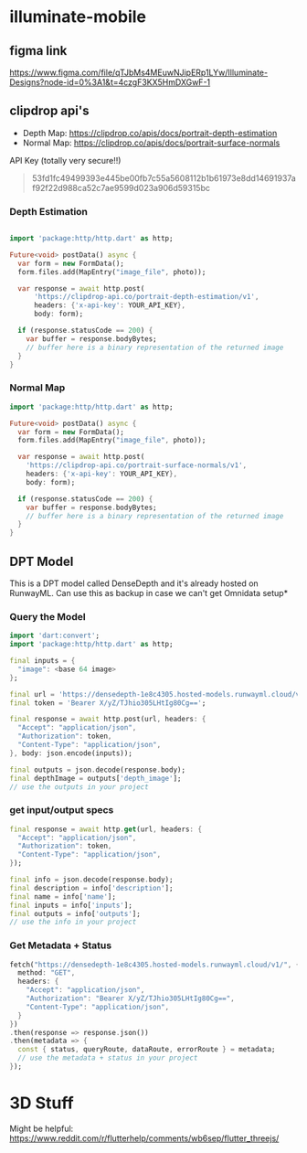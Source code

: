 # illuminate-mobile

## figma link
https://www.figma.com/file/qTJbMs4MEuwNJipERp1LYw/Illuminate-Designs?node-id=0%3A1&t=4czgF3KX5HmDXGwF-1

## clipdrop api's

* Depth Map: https://clipdrop.co/apis/docs/portrait-depth-estimation
* Normal Map: https://clipdrop.co/apis/docs/portrait-surface-normals

API Key (totally very secure!!)

> 53fd1fc49499393e445be00fb7c55a5608112b1b61973e8dd14691937af92f22d988ca52c7ae9599d023a906d59315bc

### Depth Estimation
```dart

import 'package:http/http.dart' as http;

Future<void> postData() async {
  var form = new FormData();
  form.files.add(MapEntry("image_file", photo));

  var response = await http.post(
      'https://clipdrop-api.co/portrait-depth-estimation/v1',
      headers: {'x-api-key': YOUR_API_KEY},
      body: form);

  if (response.statusCode == 200) {
    var buffer = response.bodyBytes;
    // buffer here is a binary representation of the returned image
  }
}
```
### Normal Map

```dart
import 'package:http/http.dart' as http;

Future<void> postData() async {
  var form = new FormData();
  form.files.add(MapEntry("image_file", photo));

  var response = await http.post(
    'https://clipdrop-api.co/portrait-surface-normals/v1',
    headers: {'x-api-key': YOUR_API_KEY},
    body: form);

  if (response.statusCode == 200) {
    var buffer = response.bodyBytes;
    // buffer here is a binary representation of the returned image
  }
}
```

## DPT Model

This is a DPT model called DenseDepth and it's already hosted on RunwayML. Can use this as backup in case we can't get Omnidata setup*

### Query the Model
```dart
import 'dart:convert';
import 'package:http/http.dart' as http;

final inputs = {
  "image": <base 64 image>
};

final url = 'https://densedepth-1e8c4305.hosted-models.runwayml.cloud/v1/query';
final token = 'Bearer X/yZ/TJhio305LHtIg80Cg==';

final response = await http.post(url, headers: {
  "Accept": "application/json",
  "Authorization": token,
  "Content-Type": "application/json",
}, body: json.encode(inputs));

final outputs = json.decode(response.body);
final depthImage = outputs['depth_image'];
// use the outputs in your project
```

### get input/output specs

```dart
final response = await http.get(url, headers: {
  "Accept": "application/json",
  "Authorization": token,
  "Content-Type": "application/json",
});

final info = json.decode(response.body);
final description = info['description'];
final name = info['name'];
final inputs = info['inputs'];
final outputs = info['outputs'];
// use the info in your project
```

### Get Metadata + Status

```dart
fetch("https://densedepth-1e8c4305.hosted-models.runwayml.cloud/v1/", {
  method: "GET",
  headers: {
    "Accept": "application/json",
    "Authorization": "Bearer X/yZ/TJhio305LHtIg80Cg==",
    "Content-Type": "application/json",
  }
})
.then(response => response.json())
.then(metadata => {
  const { status, queryRoute, dataRoute, errorRoute } = metadata;
  // use the metadata + status in your project
});
```


# 3D Stuff
Might be helpful: https://www.reddit.com/r/flutterhelp/comments/wb6sep/flutter_threejs/
